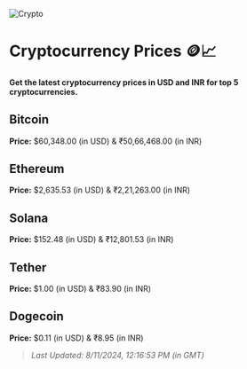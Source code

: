 
![Crypto](https://www.techguide.com.au/wp-content/uploads/2020/11/crypto3.jpeg)

# Cryptocurrency Prices 🪙📈

#### Get the latest cryptocurrency prices in USD and INR for top 5 cryptocurrencies.

## Bitcoin

**Price:** $60,348.00 (in USD) & ₹50,66,468.00 (in INR)

## Ethereum

**Price:** $2,635.53 (in USD) & ₹2,21,263.00 (in INR)

## Solana

**Price:** $152.48 (in USD) & ₹12,801.53 (in INR)

## Tether

**Price:** $1.00 (in USD) & ₹83.90 (in INR)

## Dogecoin

**Price:** $0.11 (in USD) & ₹8.95 (in INR)

> _Last Updated: 8/11/2024, 12:16:53 PM (in GMT)_
